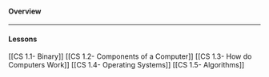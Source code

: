 #### Overview

---
#### Lessons

[[CS 1.1- Binary]]
[[CS 1.2- Components of a Computer]]
[[CS 1.3- How do Computers Work]]
[[CS 1.4- Operating Systems]]
[[CS 1.5- Algorithms]]


